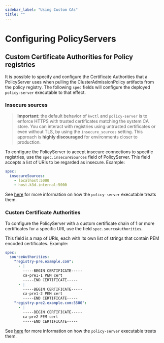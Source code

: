 ```yaml
---
sidebar_label: "Using Custom CAs"
title: ""
---
```


<head>
  <link rel="canonical" href="https://docs.kubewarden.io/operator-manual/policy-servers/custom-cas"/>
</head>

# Configuring PolicyServers

## Custom Certificate Authorities for Policy registries

It is possible to specify and configure the Certificate Authorities that a
PolicyServer uses when pulling the ClusterAdmissionPolicy artifacts from the
policy registry. The following `spec` fields will configure the deployed
`policy-server` executable to that effect.

### Insecure sources

> **Important**: the default behavior of `kwctl` and `policy-server` is to
> enforce HTTPS with trusted certificates matching the system CA store. You can
> interact with registries using untrusted certificates or even without TLS, by
> using the `insecure_sources` setting. This approach is **highly discouraged**
> for environments closer to production.

To configure the PolicyServer to accept insecure connections to specific
registries, use the `spec.insecureSources` field of PolicyServer. This field
accepts a list of URIs to be regarded as insecure. Example:

```yaml
spec:
  insecureSources:
    - localhost:5000
    - host.k3d.internal:5000
```

See [here](../../distributing-policies/custom-certificate-authorities.md) for more
information on how the `policy-server` executable treats them.


### Custom Certificate Authorities

To configure the PolicyServer with a custom certificate chain of 1 or more
certificates for a specific URI, use the field `spec.sourceAuthorities`.

This field is a map of URIs, each with its own list of strings that contain PEM
encoded certificates. Example:

```yaml
spec:
  sourceAuthorities:
    "registry-pre.example.com":
      - |
        -----BEGIN CERTIFICATE-----
        ca-pre1-1 PEM cert
        -----END CERTIFICATE-----
      - |
        -----BEGIN CERTIFICATE-----
        ca-pre1-2 PEM cert
        -----END CERTIFICATE-----
    "registry-pre2.example.com:5500":
      - |
        -----BEGIN CERTIFICATE-----
        ca-pre2 PEM cert
        -----END CERTIFICATE-----
```

See [here](/distributing-policies/custom-certificate-authorities.md) for more
information on how the `policy-server` executable treats them.
